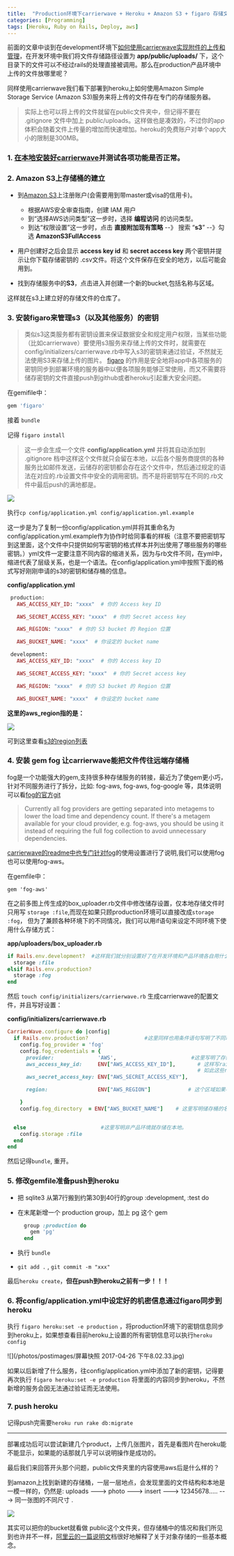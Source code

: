 ```yaml
---
title:  "Production环境下carrierwave + Heroku + Amazon S3 + figaro 存储文件"
categories: [Programming]
tags: [Heroku, Ruby on Rails, Deploy, aws]
---
```


前面的文章中谈到在development环境下[如何使用carrierwave实现附件的上传和管理](https://gitcavendish.github.io/2017/How-to-upload-multi-files-in-rails/)，在开发环境中我们将文件存储路径设置为 **app/public/uploads/** 下，这个目录下的文件可以不经过rails的处理直接被调用。那么在production产品环境中上传的文件放哪里呢？

同样使用carrierwave我们看下部署到heroku上如何使用Amazon Simple Storage Service (Amazon S3)服务来将上传的文件存在专门的存储服务器。
> 实际上也可以将上传的文件就留在public文件夹中，但记得不要在 .gitignore 文件中加上 public/uploads。这样做也是凑效的，不过你的app体积会随着文件上传量的增加而快速增加。heroku的免费账户对单个app大小的限制是300MB。



### 1. [在本地安装好carrierwave](https://gitcavendish.github.io/2017/How-to-upload-multi-files-in-rails/)并测试各项功能是否正常。

### 2. Amazon S3上存储桶的建立

 - 到[Amazon S3](https://aws.amazon.com/cn/s3/)上注册账户(会需要用到带master或visa的信用卡)。
    -  根据AWS安全审查指南，创建 IAM 用户
    -  到“选择AWS访问类型”这一步时，选择 **编程访问** 的访问类型。
    -  到达“权限设置”这一步时，点击 **直接附加现有策略** --》 搜索 “**s3**”  --》勾选 **AmazonS3FullAccess**

 - 用户创建好之后会显示 **access key id** 和 **secret access key** 两个密钥并提示让你下载存储密钥的 .csv文件。将这个文件保存在安全的地方，以后可能会用到。

 - 找到存储服务中的**S3**，点击进入并创建一个新的bucket,包括名称与区域。

这样就在s3上建立好的存储文件的仓库了。

### 3. 安装figaro来管理s3（以及其他服务）的密钥
>类似s3这类服务都有密钥设置来保证数据安全和规定用户权限，当某些功能（比如carrierwave）要使用s3服务来存储上传的文件时，就需要在config/initializers/carrierwave.rb中写入s3的密钥来通过验证，不然就无法使用S3来存储上传的图片。
[figaro](https://github.com/laserlemon/figaro) 的作用是安全地将app中各项服务的密钥同步到部署环境的服务器中以便各项服务能够正常使用，而又不需要将储存密钥的文件直接push到github或者heroku引起重大安全问题。

在gemifile中：

```ruby
gem 'figaro'
```

接着 `bundle`

记得 `figaro install`
> 这一步会生成一个文件 **config/application.yml** 并将其自动添加到 .gitignore 档中这样这个文件就只会留在本地，以后各个服务商提供的各种服务比如邮件发送，云储存的密钥都会存在这个文件中，然后通过规定的语法在对应的.rb设置文件中安全的调用密钥。而不是将密钥写在不同的.rb文件中最后push的满地都是。

![](/photos/postimages/Snip20170426_13.png)

执行`cp config/application.yml config/application.yml.example`

这一步是为了复制一份config/application.yml并将其重命名为config/application.yml.example作为协作时给同事看的样板（注意不要把密钥写到这里面，这个文件中只提供如何写密钥的格式样本并列出使用了哪些服务的哪些密钥。）yml文件一定要注意不同内容的缩进关系，因为与rb文件不同，在yml中，缩进代表了层级关系，也是一个语法。在config/application.yml中按照下面的格式写好刚刚申请的s3的密钥和储存桶的信息。

**config/application.yml**

```ruby
 production:
   AWS_ACCESS_KEY_ID: "xxxx"  # 你的 Access key ID

   AWS_SECRET_ACCESS_KEY: "xxxx"  # 你的 Secret access key

   AWS_REGION: "xxxx"  # 你的 S3 bucket 的 Region 位置

   AWS_BUCKET_NAME: "xxxx"  # 你设定的 bucket name

 development:
   AWS_ACCESS_KEY_ID: "xxxx"  # 你的 Access key ID

   AWS_SECRET_ACCESS_KEY: "xxxx"  # 你的 Secret access key

   AWS_REGION: "xxxx"  # 你的 S3 bucket 的 Region 位置

   AWS_BUCKET_NAME: "xxxx"  # 你设定的 bucket name
```

**这里的aws_region指的是：**

![](/photos/postimages/Snip20170426_15.png)

可到这里查看[s3的region列表](http://docs.aws.amazon.com/zh_cn/general/latest/gr/rande.html#s3_region)

### 4. 安装 gem fog 让carrierwave能把文件传往远端存储桶

fog是一个功能强大的gem,支持很多种存储服务的转接，最近为了使gem更小巧，针对不同服务进行了拆分，比如: fog-aws, fog-aws, fog-google 等，具体说明可以看[fog的官方git](https://github.com/fog/fog)
> Currently all fog providers are getting separated into metagems to lower the load time and dependency count.
If there's a metagem available for your cloud provider, e.g. fog-aws, you should be using it instead of requiring the full fog collection to avoid unnecessary dependencies.

[carrierwave的readme中也专门针对fog](https://github.com/carrierwaveuploader/carrierwave)的使用设置进行了说明,我们可以使用fog也可以使用fog-aws。

在gemfile中：

`gem 'fog-aws'`

在之前多图上传生成的box_uploader.rb文件中修改储存设置，仅本地存储文件时只用写 `storage :file`,而现在如果只顾production环境可以直接改成`storage :fog`， 但为了兼顾各种环境下的不同情况，我们可以用if语句来设定不同环境下使用什么存储方式：

**app/uploaders/box_uploader.rb**

```ruby
if Rails.env.development?  #这样我们就分别设置好了在开发环境和产品环境各自用什么存储方式。
  storage :file
elsif Rails.env.production?
  storage :fog
end
```

然后 `touch config/initializers/carrierwave.rb` 生成carrierwave的配置文件，并且写好设置：

**config/initializers/carrierwave.rb**

```ruby
CarrierWave.configure do |config|
  if Rails.env.production?                  #这里同样也用条件语句写明了不同环境用什么设置。
    config.fog_provider = 'fog'                  
    config.fog_credentials = {
      provider:              'AWS',                        #这里写明了存储服务的提供商，下面就是各种aws的key
      aws_access_key_id:     ENV["AWS_ACCESS_KEY_ID"],       # 这样写rails就会自动去figaro之前生成的application.yml中去抓对应名称的key和信息
                                                             # 如此这些rb文件被push上去就不会泄露信息
      aws_secret_access_key: ENV["AWS_SECRET_ACCESS_KEY"],   

      region:                ENV["AWS_REGION"]            # 这个区域如果不清楚就去Amazon上查下建立的储存桶的信息

    }
    config.fog_directory  = ENV["AWS_BUCKET_NAME"]    # 这里写明储存桶的名称


  else                        #这里写明非产品环境就存储在本地。
    config.storage :file
  end
end
```

然后记得`bundle`, 重开。


### 5. 修改gemfile准备push到heroku
  - 把 sqlite3 从第7行搬到约第30到40行的group :development, :test do
  - 在末尾新增一个 production group，加上 pg 这个 gem

    ```ruby
      group :production do
        gem 'pg'
      end
    ```

  - 执行 `bundle`
  - `git add .` , `git commit -m "xxx"`

  最后`heroku create`，**但在push到heroku之前有一步！！！**

### 6. 将config/application.yml中设定好的机密信息通过figaro同步到heroku

执行 `figaro heroku:set -e production` ，将production环境下的密钥信息同步到heroku上，如果想查看目前heroku上设置的所有密钥信息可以执行`heroku config`

![](/photos/postimages/屏幕快照 2017-04-26 下午8.02.33.jpg)


如果以后新增了什么服务，往config/application.yml中添加了新的密钥，记得要再次执行 `figaro heroku:set -e production` 将里面的内容同步到heroku，不然新增的服务会因无法通过验证而无法使用。

### 7. push heroku
记得push完需要`heroku run rake db:migrate`

---

部署成功后可以尝试新建几个product，上传几张图片，首先是看图片在heroku能不能显示，如果能的话那就几乎可以说明操作是成功的。

最后我们来回答开头那个问题，public文件夹里的内容使用aws后是什么样的？

到amazon上找到新建的存储桶，一层一层地点，会发现里面的文件结构和本地是一模一样的，仍然是: uploads ---> photo ---> insert ---> 12345678..... ---> 同一张图的不同尺寸 .

![](/photos/postimages/Snip20170426_16.png)

其实可以把你的bucket就看做 public这个文件夹，但存储桶中的情况和我们所见到也许并不一样，[阿里云的一篇说明文](https://help.aliyun.com/document_detail/31827.html?spm=5176.doc31834.6.565.nYvOTf)档很好地解释了关于对象存储的一些基本概念。
